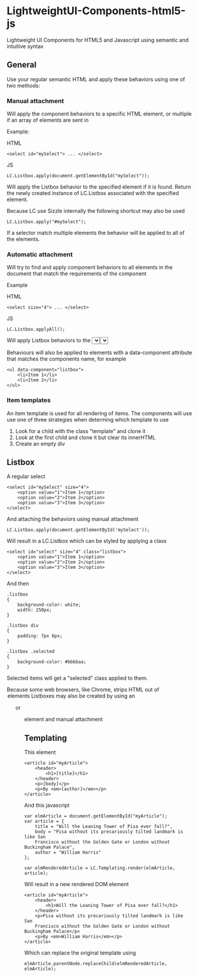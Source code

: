 LightweightUI-Components-html5-js
=================================

Lightweight UI Components for HTML5 and Javascript using semantic and intuitive syntax

General
-------

Use your regular semantic HTML and apply these behaviors using one of two methods:

### Manual attachment

Will apply the component behaviors to a specific HTML element, or multiple if an array of elements are sent in

Example:

HTML

	<select id="mySelect"> ... </select>

JS

	LC.Listbox.apply(document.getElementById("mySelect"));

Will apply the Listbox behavior to the specified element if it is found. Return the newly created instance of LC.Listbox associated with the specified element.

Because LC use Sizzle internally the following shortcut may also be used

	LC.Listbox.apply("#mySelect");

If a selector match multiple elements the behavior will be applied to all of the elements.

### Automatic attachment

Will try to find and apply component behaviors to all elements in the document that match the requirements of the component

Example

HTML 
	
	<select size="4"> ... </select>

JS
	
	LC.Listbox.applyAll();

Will apply Listbox behaviors to the <select> box because it 1) Is a <select> and 2) Has a size attribute larger than 1. Returns an array with all LC.Listbox instances that were created.

Behaviours will also be applied to elements with a data-component attribute that matches the components name, for example

	<ul data-component="listbox">
		<li>Item 1</li>
		<li>Item 2</li>
	</ul>

### Item templates

An item template is used for all rendering of items. The components will use use one of three strategies when determing which template to use

1) Look for a child with the class "template" and clone it
2) Look at the first child and clone it but clear its innerHTML
3) Create an empty div

Listbox
-------

A regular select

	<select id="mySelect" size="4">
		<option value="1">Item 1</option>
		<option value="2">Item 2</option>
		<option value="3">Item 3</option>
	</select>

And attaching the behaviors using manual attachment

	LC.Listbox.apply(document.getElementById('mySelect'));

Will result in a LC.Listbox which can be styled by applying a class

	<select id="select" size="4" class="listbox">
		<option value="1">Item 1</option>
		<option value="2">Item 2</option>
		<option value="3">Item 3</option>
	</select>

And then 

	.listbox
    {
        background-color: white;
        width: 250px;
    }

    .listbox div
    {
        padding: 7px 6px;
    }

    .listbox .selected
    {
        background-color: #bbbbaa;
    }

Selected items will get a "selected" class applied to them.

Because some web browsers, like Chrome, strips HTML out of <option> elements Listboxes may also be created by using an <ul> or <ol> element and manual attachment


Templating
-------

This element

	<article id="myArticle">
		<header>
			<h1>[title]</h1>
		</header>
		<p>[body]</p>
		<p>By <em>[author]</em></p>
	</article>

And this javascript

	var elmArticle = document.getElementById("myArticle");
	var article = {
		title = "Will the Leaning Tower of Pisa ever fall?",
		body = "Pisa without its precariously tilted landmark is like San
		Francisco without the Golden Gate or London without Buckingham Palace",
		author = "William Harris"
	};
	
	var elmRenderedArticle = LC.Templating.render(elmArticle, article);

Will result in a new rendered DOM element 

	<article id="myArticle">
		<header>
			<h1>Will the Leaning Tower of Pisa ever fall?</h1>
		</header>
		<p>Pisa without its precariously tilted landmark is like San
		Francisco without the Golden Gate or London without Buckingham Palace</p>
		<p>By <em>William Harris</em></p>
	</article>

Which can replace the original template using

	elmArticle.parentNode.replaceChild(elmRenderedArticle, elmArticle);

